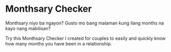 # Monthsary Checker

Monthsary niyo ba ngayon? Gusto mo bang malaman kung ilang months na kayo nang mabilisan?

Try this Monthsary Checker I created for couples to easily and quickly know how many months you have been in a relationship.
